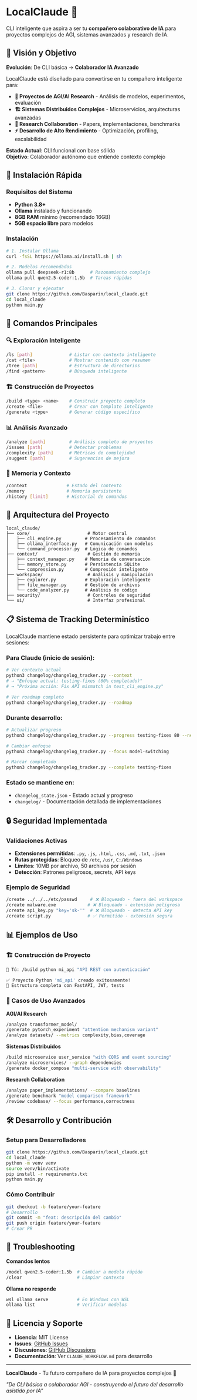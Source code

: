 # LocalClaude 🧠

CLI inteligente que aspira a ser tu **compañero colaborativo de IA** para proyectos complejos de AGI, sistemas avanzados y research de IA.

## 🎯 Visión y Objetivo

**Evolución**: De CLI básica → **Colaborador IA Avanzado**

LocalClaude está diseñado para convertirse en tu compañero inteligente para:
- **🤖 Proyectos de AGI/AI Research** - Análisis de modelos, experimentos, evaluación
- **🏗️ Sistemas Distribuidos Complejos** - Microservicios, arquitecturas avanzadas  
- **🔬 Research Collaboration** - Papers, implementaciones, benchmarks
- **⚡ Desarrollo de Alto Rendimiento** - Optimización, profiling, escalabilidad

**Estado Actual**: CLI funcional con base sólida  
**Objetivo**: Colaborador autónomo que entiende contexto complejo

## 🚀 Instalación Rápida

### Requisitos del Sistema
- **Python 3.8+**
- **Ollama** instalado y funcionando  
- **8GB RAM** mínimo (recomendado 16GB)
- **5GB espacio libre** para modelos

### Instalación
```bash
# 1. Instalar Ollama
curl -fsSL https://ollama.ai/install.sh | sh

# 2. Modelos recomendados
ollama pull deepseek-r1:8b      # Razonamiento complejo
ollama pull qwen2.5-coder:1.5b  # Tareas rápidas

# 3. Clonar y ejecutar
git clone https://github.com/Basparin/local_claude.git
cd local_claude
python main.py
```

## 🎯 Comandos Principales

### 🔍 Exploración Inteligente
```bash
/ls [path]              # Listar con contexto inteligente
/cat <file>             # Mostrar contenido con resumen
/tree [path]            # Estructura de directorios
/find <pattern>         # Búsqueda inteligente
```

### 🏗️ Construcción de Proyectos
```bash
/build <type> <name>    # Construir proyecto completo
/create <file>          # Crear con template inteligente
/generate <type>        # Generar código específico
```

### 📊 Análisis Avanzado
```bash
/analyze [path]         # Análisis completo de proyectos
/issues [path]          # Detectar problemas
/complexity [path]      # Métricas de complejidad
/suggest [path]         # Sugerencias de mejora
```

### 🧠 Memoria y Contexto
```bash
/context               # Estado del contexto
/memory                # Memoria persistente
/history [limit]       # Historial de comandos
```

## 📁 Arquitectura del Proyecto

```
local_claude/
├── core/                      # Motor central
│   ├── cli_engine.py         # Procesamiento de comandos
│   ├── ollama_interface.py   # Comunicación con modelos
│   └── command_processor.py  # Lógica de comandos
├── context/                   # Gestión de memoria
│   ├── context_manager.py    # Memoria de conversación
│   ├── memory_store.py       # Persistencia SQLite
│   └── compression.py        # Compresión inteligente
├── workspace/                 # Análisis y manipulación
│   ├── explorer.py           # Exploración inteligente
│   ├── file_manager.py       # Gestión de archivos
│   └── code_analyzer.py      # Análisis de código
├── security/                  # Controles de seguridad
└── ui/                        # Interfaz profesional
```

## 📋 Sistema de Tracking Determinístico

LocalClaude mantiene estado persistente para optimizar trabajo entre sesiones:

### Para Claude (inicio de sesión):
```bash
# Ver contexto actual
python3 changelog/changelog_tracker.py --context
# → "Enfoque actual: testing-fixes (60% completado)"
# → "Próxima acción: Fix API mismatch in test_cli_engine.py"

# Ver roadmap completo  
python3 changelog/changelog_tracker.py --roadmap
```

### Durante desarrollo:
```bash
# Actualizar progreso
python3 changelog/changelog_tracker.py --progress testing-fixes 80 --next "Update E2E tests"

# Cambiar enfoque
python3 changelog/changelog_tracker.py --focus model-switching

# Marcar completado
python3 changelog/changelog_tracker.py --complete testing-fixes
```

### Estado se mantiene en:
- `changelog_state.json` - Estado actual y progreso
- `changelog/` - Documentación detallada de implementaciones

## 🔒 Seguridad Implementada

### Validaciones Activas
- **Extensiones permitidas**: `.py`, `.js`, `.html`, `.css`, `.md`, `.txt`, `.json`
- **Rutas protegidas**: Bloqueo de `/etc`, `/usr`, `C:/Windows`
- **Límites**: 10MB por archivo, 50 archivos por sesión
- **Detección**: Patrones peligrosos, secrets, API keys

### Ejemplo de Seguridad
```bash
/create ../../../etc/passwd     # ❌ Bloqueado - fuera del workspace
/create malware.exe            # ❌ Bloqueado - extensión peligrosa
/create api_key.py "key='sk-'"  # ❌ Bloqueado - detecta API key
/create script.py              # ✅ Permitido - extensión segura
```

## 📊 Ejemplos de Uso

### 🏗️ Construcción de Proyecto
```bash
💬 Tú: /build python mi_api "API REST con autenticación"

✅ Proyecto Python 'mi_api' creado exitosamente!
📁 Estructura completa con FastAPI, JWT, tests
```

### 🤖 Casos de Uso Avanzados

**AGI/AI Research**
```bash
/analyze transformer_model/ 
/generate pytorch_experiment "attention mechanism variant"
/analyze datasets/ --metrics complexity,bias,coverage
```

**Sistemas Distribuidos**
```bash
/build microservice user_service "with CQRS and event sourcing"
/analyze microservices/ --graph dependencies
/generate docker_compose "multi-service with observability"
```

**Research Collaboration**
```bash
/analyze paper_implementations/ --compare baselines
/generate benchmark "model comparison framework"
/review codebase/ --focus performance,correctness
```

## 🛠️ Desarrollo y Contribución

### Setup para Desarrolladores
```bash
git clone https://github.com/Basparin/local_claude.git
cd local_claude
python -m venv venv
source venv/bin/activate
pip install -r requirements.txt
python main.py
```

### Cómo Contribuir
```bash
git checkout -b feature/your-feature
# Desarrollo
git commit -m "feat: descripción del cambio"
git push origin feature/your-feature
# Crear PR
```

## 🚨 Troubleshooting

**Comandos lentos**
```bash
/model qwen2.5-coder:1.5b  # Cambiar a modelo rápido
/clear                     # Limpiar contexto
```

**Ollama no responde**
```bash
wsl ollama serve           # En Windows con WSL
ollama list                # Verificar modelos
```

## 📝 Licencia y Soporte

- **Licencia**: MIT License
- **Issues**: [GitHub Issues](https://github.com/Basparin/local_claude/issues)
- **Discusiones**: [GitHub Discussions](https://github.com/Basparin/local_claude/discussions)
- **Documentación**: Ver `CLAUDE_WORKFLOW.md` para desarrollo

---

**LocalClaude** - Tu futuro compañero de IA para proyectos complejos 🚀

*"De CLI básica a colaborador AGI - construyendo el futuro del desarrollo asistido por IA"*
